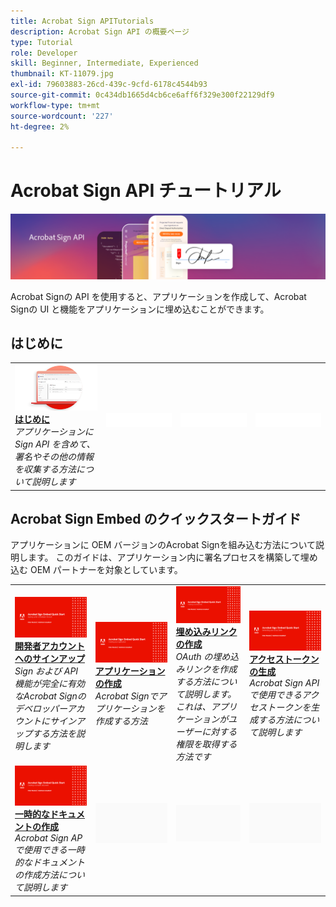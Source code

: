 ```yaml
---
title: Acrobat Sign APITutorials
description: Acrobat Sign API の概要ページ
type: Tutorial
role: Developer
skill: Beginner, Intermediate, Experienced
thumbnail: KT-11079.jpg
exl-id: 79603883-26cd-439c-9cfd-6178c4544b93
source-git-commit: 0c434db1665d4cb6ce6aff6f329e300f22129df9
workflow-type: tm+mt
source-wordcount: '227'
ht-degree: 2%

---
```


# Acrobat Sign API チュートリアル

![Acrobat Sign API バナー](../assets/acrobatsignhero.png)

Acrobat Signの API を使用すると、アプリケーションを作成して、Acrobat Signの UI と機能をアプリケーションに埋め込むことができます。

## はじめに

<table style="table-layout:fixed">
<tr>
   <td>
    <a href="signapi.md">
      <img alt="はじめに" src="assets/GSASAPI_thumb.png" />
    </a>
    <div>
    <a href="signapi.md"><strong>はじめに</strong></a>
    </div>
    <em>アプリケーションに Sign API を含めて、署名やその他の情報を収集する方法について説明します</em>
    <br>
  </td>
  <td>
    <img alt="スペーサー" src="../assets/WhiteBanner_Placeholder.png" />
    <div>
    <br>
  </td>
  <td>
    <img alt="スペーサー" src="../assets/WhiteBanner_Placeholder.png" />
    <div>
    <br>
  </td>
  <td>
    <img alt="スペーサー" src="../assets/WhiteBanner_Placeholder.png" />
    <div>
    <br>
  </td>
</tr>
</table>

## Acrobat Sign Embed のクイックスタートガイド

アプリケーションに OEM バージョンのAcrobat Signを組み込む方法について説明します。 このガイドは、アプリケーション内に署名プロセスを構築して埋め込む OEM パートナーを対象としています。

<table style="table-layout:fixed">
<tr>
 <td>
   <a href="sign-up-developer-account.md">
      <img alt="開発者アカウントへのサインアップ" src="assets/Signingup_1280.png" />
   </a>
    <div>
   <a href="sign-up-developer-account.md"><strong>開発者アカウントへのサインアップ</strong></a>
    </div>
    <em>Sign および API 機能が完全に有効なAcrobat Signのデベロッパーアカウントにサインアップする方法を説明します</em>
    <br>
  </td>
  <td>
   <a href="creating-your-application.md">
      <img alt="アプリケーションの作成" src="assets/Creatingyourapplication_1280.png" />
   </a>
    <div>
   <a href="creating-your-application.md"><strong>アプリケーションの作成</strong></a>
    </div>
    <em>Acrobat Signでアプリケーションを作成する方法</em>
    <br>
  </td>
   <td>
   <a href="creating-an-embed-link.md">
      <img alt="埋め込みリンクの作成" src="assets/Creatinganembedlink_1280.png" />
   </a>
    <div>
   <a href="creating-an-embed-link.md"><strong>埋め込みリンクの作成</strong></a>
    </div>
    <em>OAuth の埋め込みリンクを作成する方法について説明します。これは、アプリケーションがユーザーに対する権限を取得する方法です</em>
    <br>
  </td>
  <td>
   <a href="generating-an-access-token.md">
      <img alt="アクセストークンの生成" src="assets/Generatingyouraccesstoken_1280.png" />
   </a>
    <div>
   <a href="generating-an-access-token.md"><strong>アクセストークンの生成</strong></a>
    </div>
    <em>Acrobat Sign API で使用できるアクセストークンを生成する方法について説明します</em>
    <br>
  </td>
</tr>
<tr>
  <td>
   <a href="creating-a-transient-document.md">
      <img alt="一時的なドキュメントの作成" src="assets/Creatingatransientdocument_1280.png" />
   </a>
    <div>
   <a href="creating-a-transient-document.md"><strong>一時的なドキュメントの作成</strong></a>
    </div>
    <em>Acrobat Sign AP で使用できる一時的なドキュメントの作成方法について説明します</em>
    <br>
  </td>
  <td>
    <img alt="スペーサー" src="../assets/GrayBanner_Placeholder.png" />
    <div>
    <br>
  </td>
   <td>
    <img alt="スペーサー" src="../assets/GrayBanner_Placeholder.png" />
    <div>
    <br>
  </td>
  <td>
    <img alt="スペーサー" src="../assets/GrayBanner_Placeholder.png" />
    <div>
    <br>
  </td>
</tr>
</table>
